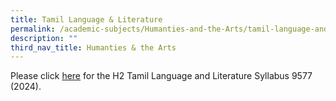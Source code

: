 ```yaml
---
title: Tamil Language & Literature
permalink: /academic-subjects/Humanties-and-the-Arts/tamil-language-and-literature/
description: ""
third_nav_title: Humanties & the Arts
---
```

Please click [here](https://www.seab.gov.sg/docs/default-source/national-examinations/syllabus/alevel/2024syllabus/9577_y24_sy.pdf) for the H2 Tamil Language and Literature Syllabus 9577 (2024).